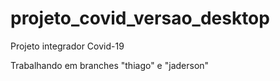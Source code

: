 # projeto_covid_versao_desktop

Projeto integrador Covid-19

Trabalhando em branches "thiago" e "jaderson"
